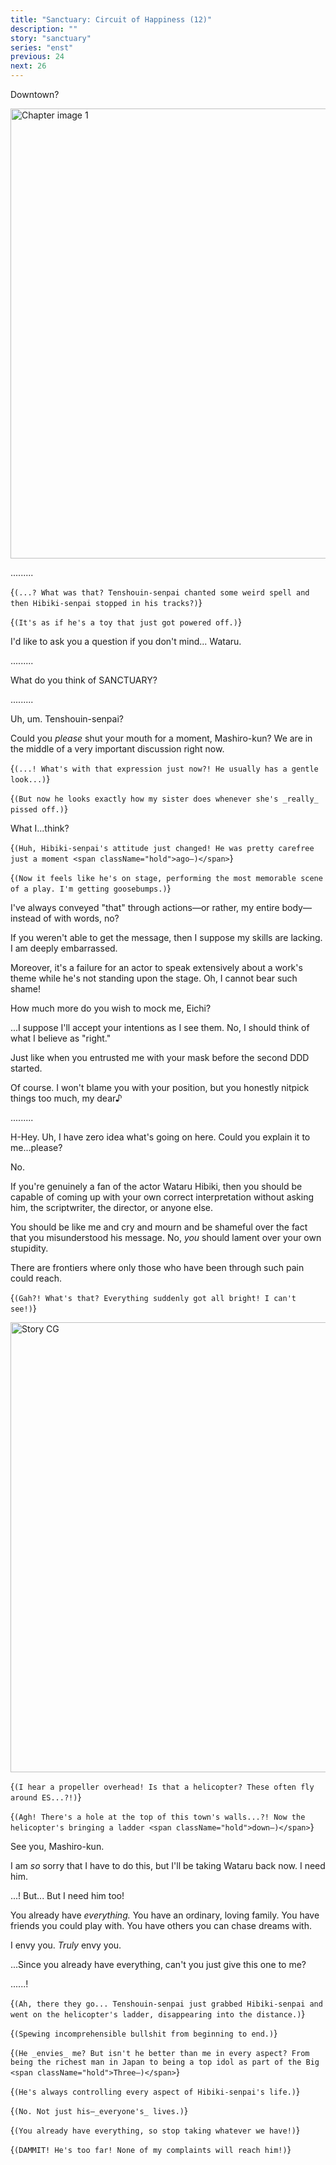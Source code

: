 ```yaml
---
title: "Sanctuary: Circuit of Happiness (12)"
description: ""
story: "sanctuary"
series: "enst"
previous: 24
next: 26
---
```


<Season s="Winter"/>

<Location>Downtown?</Location>

<Image src="/img/tl/sanctuary/25/1.jpg" alt="Chapter image 1" layout="responsive" width="1560" height="720" quality="100" />

<Bubble character="Wataru">

.........

</Bubble>

<Bubble character="Tomoya">

<Thought>{`(...? What was that? Tenshouin-senpai chanted some weird spell and then Hibiki-senpai stopped in his tracks?)`}</Thought>

<Thought>{`(It's as if he's a toy that just got powered off.)`}</Thought>

</Bubble>

<Bubble character="Eichi">

I'd like to ask you a question if you don't mind... Wataru.

</Bubble>

<Bubble character="Wataru">

.........

</Bubble>

<Bubble character="Eichi">

What do you think of SANCTUARY?

</Bubble>

<Bubble character="Wataru">

.........

</Bubble>

<Bubble character="Tomoya">

Uh, um. Tenshouin-senpai?

</Bubble>

<Bubble character="Eichi">

Could you _please_ shut your mouth for a moment, Mashiro-kun? We are in the middle of a very important discussion right now.

</Bubble>

<Bubble character="Tomoya">

<Thought>{`(...! What's with that expression just now?! He usually has a gentle look...)`}</Thought>

<Thought>{`(But now he looks exactly how my sister does whenever she's _really_ pissed off.)`}</Thought>

</Bubble>

<Bubble character="Wataru">

What I...think?

</Bubble>

<Bubble character="Tomoya">

<Thought>{`(Huh, Hibiki-senpai's attitude just changed! He was pretty carefree just a moment <span className="hold">ago—)</span>`}</Thought>

<Thought>{`(Now it feels like he's on stage, performing the most memorable scene of a play. I'm getting goosebumps.)`}</Thought>

</Bubble>

<Bubble character="Wataru">

I've always conveyed "that" through actions—or rather, my entire body—instead of with words, no?

If you weren't able to get the message, then I suppose my skills are lacking. I am deeply embarrassed.

Moreover, it's a failure for an actor to speak extensively about a work's theme while he's not standing upon the stage. Oh, I cannot bear such shame!

How much more do you wish to mock me, Eichi?

</Bubble>

<Bubble character="Eichi">

...I suppose I'll accept your intentions as I see them. No, I should think of what I believe as "right."

Just like when you entrusted me with your mask before the second DDD started.

</Bubble>

<Bubble character="Wataru">

Of course. I won't blame you with your position, but you honestly nitpick things too much, my dear&NoBreak;♪

</Bubble>

<Bubble character="Eichi">

.........

</Bubble>

<Bubble character="Tomoya">

H-Hey. Uh, I have zero idea what's going on here. Could you explain it to me...please?

</Bubble>

<Bubble character="Eichi">

No.

If you're genuinely a fan of the actor Wataru Hibiki, then you should be capable of coming up with your own correct interpretation without asking him, the scriptwriter, the director, or anyone else.

You should be like me and cry and mourn and be shameful over the fact that you misunderstood his message. No, _you_ should lament over your own stupidity.

There are frontiers where only those who have been through such pain could reach.

</Bubble>

<Bubble character="Tomoya">

<Thought>{`(Gah?! What's that? Everything suddenly got all bright! I can't see!)`}</Thought>

</Bubble>

<Image src="/img/tl/sanctuary/assets/card_still_full1_2888_normal.webp" alt="Story CG" layout="responsive" width="1560" height="720" quality="100" />

<Bubble character="Tomoya">

<Thought>{`(I hear a propeller overhead! Is that a helicopter? These often fly around ES...?!)`}</Thought>

<Thought>{`(Agh! There's a hole at the top of this town's walls...?! Now the helicopter's bringing a ladder <span className="hold">down—)</span>`}</Thought>

</Bubble>

<Bubble character="Eichi">

See you, Mashiro-kun.

I am _so_ sorry that I have to do this, but I'll be taking Wataru back now. I need him.

</Bubble>

<Bubble character="Tomoya">

...! But... But I need him too!

</Bubble>

<Bubble character="Eichi">

You already have _everything._ You have an ordinary, loving family. You have friends you could play with. You have others you can chase dreams with.

I envy you. _Truly_ envy you.

...Since you already have everything, can't you just give this one to me?

</Bubble>

<Bubble character="Tomoya">

......!

<Thought>{`(Ah, there they go... Tenshouin-senpai just grabbed Hibiki-senpai and went on the helicopter's ladder, disappearing into the distance.)`}</Thought>

<Thought>{`(Spewing incomprehensible bullshit from beginning to end.)`}</Thought>

<Thought>{`(He _envies_ me? But isn't he better than me in every aspect? From being the richest man in Japan to being a top idol as part of the Big <span className="hold">Three—)</span>`}</Thought>

<Thought>{`(He's always controlling every aspect of Hibiki-senpai's life.)`}</Thought>

<Thought>{`(No. Not just his—_everyone's_ lives.)`}</Thought>

<Thought>{`(You already have everything, so stop taking whatever we have!)`}</Thought>

<Thought>{`(DAMMIT! He's too far! None of my complaints will reach him!)`}</Thought>

</Bubble>

<Credits tl="[Ren](https://tomoya.moe)" tlc="[remi](https://twitter.com/trystofstarrs)" qc="[honeyspades](https://honeyspades.tumblr.com)" />
